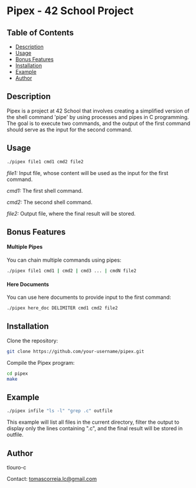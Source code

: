 # Pipex - 42 School Project

## Table of Contents
- [Description](#description)
- [Usage](#usage)
- [Bonus Features](#bonus-features)
- [Installation](#installation)
- [Example](#example)
- [Author](#author)

## Description
Pipex is a project at 42 School that involves creating a simplified version of the shell command 'pipe' by using processes and pipes in C programming. The goal is to execute two commands, and the output of the first command should serve as the input for the second command.

## Usage
```bash
./pipex file1 cmd1 cmd2 file2
```
_file1:_ Input file, whose content will be used as the input for the first command.

_cmd1:_ The first shell command.

_cmd2:_ The second shell command.

_file2:_ Output file, where the final result will be stored.

## Bonus Features

#### Multiple Pipes
You can chain multiple commands using pipes:

```bash
./pipex file1 cmd1 | cmd2 | cmd3 ... | cmdN file2
```
#### Here Documents
You can use here documents to provide input to the first command:
```bash
./pipex here_doc DELIMITER cmd1 cmd2 file2
```

## Installation

Clone the repository:
```bash
git clone https://github.com/your-username/pipex.git
```
Compile the Pipex program:
```bash
cd pipex
make
```
## Example

```bash
./pipex infile "ls -l" "grep .c" outfile
```
This example will list all files in the current directory, filter the output to display only the lines containing ".c", and the final result will be stored in outfile.

## Author

tlouro-c

Contact: tomascorreia.lc@gmail.com
